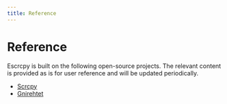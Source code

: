 ```yaml
---
title: Reference
---
```


# Reference

Escrcpy is built on the following open-source projects. The relevant content is provided as is for user reference and will be updated periodically.

- [Scrcpy](/reference/scrcpy/)
- [Gnirehtet](/reference/gnirehtet/)